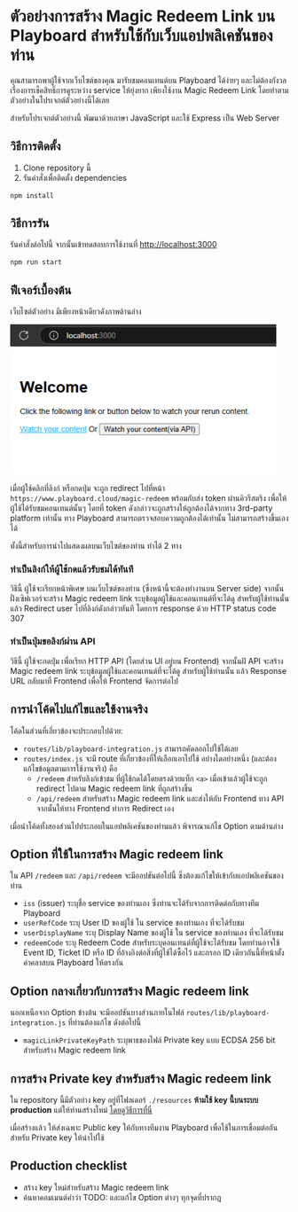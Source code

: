 # ตัวอย่างการสร้าง Magic Redeem Link บน Playboard สำหรับใช้กับเว็บแอปพลิเคชันของท่าน

คุณสามารถพาผู้ใช้จากเว็บไซต์ของคุณ มารับชมคอนเทนต์บน Playboard ได้ง่ายๆ และไม่ต้องกังวลเรื่องการเช็คสิทธิ์การดูระหว่าง service ให้ยุ่งยาก
เพียงใช้งาน Magic Redeem Link โดยทำตามตัวอย่างในโปรเจกต์ตัวอย่างนี้ได้เลย

สำหรับโปรเจกต์ตัวอย่างนี้ พัฒนาด้วยภาษา JavaScript และใช้ Express เป็น Web Server

## วิธีการติดตั้ง

1. Clone repository นี้
2. รันคำสั่งเพื่อติดตั้ง dependencies

```bash
npm install
```

## วิธีการรัน

รันคำสั่งต่อไปนี้ จากนั้นเข้าทดสอบการใช้งานที่ [http://localhost:3000](http://localhost:3000)

```bash
npm run start
```

## ฟีเจอร์เบื้องต้น

เว็บไซต์ตัวอย่าง มีเพียงหน้าเดียวดังภาพด้านล่าง

![หน้าเว็บไซต์ตัวอย่าง](./docs/resources/demo-homepage.png)

เมื่อผู้ใช้คลิกที่ลิงก์ หรือกดปุ่ม จะถูก redirect ไปที่หน้า `https://www.playboard.cloud/magic-redeem` พร้อมกับส่ง token ผ่านคิวรีสตริง
เพื่อให้ผู้ใช้ได้รับชมคอนเทนต์นั้นๆ โดยที่ token ดังกล่าวจะถูกสร้างให้ถูกต้องได้จากทาง 3rd-party platform เท่านั้น
ทาง Playboard สามารถตรวจสอบความถูกต้องได้เท่านั้น ไม่สามารถสร้างขึ้นเองได้

ทั้งนี้สำหรับการนำไปแสดงผลบนเว็บไซต์ของท่าน ทำได้ 2 ทาง

### ทำเป็นลิงก์ให้ผู้ใช้กดแล้วรับชมได้ทันที

วิธีนี้ ผู้ใช้จะเรียกหน้าพิเศษ บนเว็บไซต์ของท่าน (ซึ่งหน้านี้จะต้องทำงานบน Server side) จากนั้นฝั่งเซิฟเวอร์จะสร้าง Magic redeem link
ระบุข้อมูลผู้ใช้และคอนเทนต์ที่จะได้ดู สำหรับผู้ใช้ท่านนั้น แล้ว Redirect user ไปที่ลิงก์ดังกล่าวทันที โดยการ response ด้วย HTTP status code 307

### ทำเป็นปุ่มขอลิงก์ผ่าน API

วิธีนี้ ผู้ใช้จะกดปุ่ม เพื่อเรียก HTTP API (โดยส่วน UI อยู่บน Frontend) จากนั้นฝั API จะสร้าง Magic redeem link ระบุข้อมูลผู้ใช้และคอนเทนต์ที่จะได้ดู
สำหรับผู้ใช้ท่านนั้น แล้ว Response URL กลับมาที่ Frontend เพื่อให้ Frontend จัดการต่อไป

## การนำโค้ดไปแก้ไขและใช้งานจริง

โค้ดในส่วนที่เกี่ยวข้องจะประกอบไปด้วย:

- `routes/lib/playboard-integration.js` สามารถคัดลอกไปใช้ได้เลย
- `routes/index.js` จะมี route ที่เกี่ยวข้องที่ให้เลือกเอาไปใช้ อย่างใดอย่างหนึ่ง (และต้องแก้ไขข้อมูลตามการใช้งานจริง) คือ
    - `/redeem` สำหรับลิงก์เข้าชม ที่ผู้ใช้กดได้โดยตรงด้วยแท็ก `<a>` เมื่อเข้าแล้วผู้ใช้จะถูก redirect ไปตาม Magic redeem link ที่ถูกสร้างขึ้น
    - `/api/redeem` สำหรับสร้าง Magic redeem link และส่งให้กับ Frontend ทาง API จากนั้นให้ทาง Frontend ทำการ Redirect เอง

เมื่อนำโค้ดทั้งสองส่วนไปประกอบในแอปพลิเคชันของท่านแล้ว พิจารณาแก้ไข Option ตามด้านล่าง

## Option ที่ใช้ในการสร้าง Magic redeem link

ใน API `/redeem` และ `/api/redeem` จะมีออปชันต่อไปนี้ ซึ่งต้องแก้ไขให้เข้ากับแอปพลิเคชันของท่าน

- `iss` (issuer) ระบุชื่อ service ของท่านเอง ซึ่งท่านจะได้รับจากการติดต่อกับทางทีม Playboard
- `userRefCode` ระบุ User ID ของผู้ใช้ ใน service ของท่านเอง ที่จะได้รับชม
- `userDisplayName` ระบุ Display Name ของผู้ใช้ ใน service ของท่านเอง ที่จะได้รับชม
- `redeemCode` ระบุ Redeem Code สำหรับระบุคอนเทนต์ที่ผู้ใช้จะได้รับชม โดยท่านอาจใช้ Event ID, Ticket ID หรือ ID ที่อ้างอิงต่อสิ่งที่ผู้ใช้ได้ซื้อไว้ และกรอก ID เดียวกันนี้ที่หน้าตั้งค่าคลาสบน Playboard ให้ตรงกัน

## Option กลางเกี่ยวกับการสร้าง Magic redeem link

นอกเหนือจาก Option ข้างต้น จะมีออปชันบางส่วนภายในไฟล์ `routes/lib/playboard-integration.js` ที่ท่านต้องแก้ไข ดังต่อไปนี้

- `magicLinkPrivateKeyPath` ระบุพาธของไฟล์ Private key แบบ ECDSA 256 bit สำหรับสร้าง Magic redeem link

## การสร้าง Private key สำหรับสร้าง Magic redeem link

ใน repository นี้มีตัวอย่าง key อยู่ที่โฟลเดอร์ `./resources` **ห้ามใช้ key นี้บนระบบ production** แต่ให้ท่านสร้างใหม่
[โดยดูวิธีการที่นี่](https://notes.salrahman.com/generate-es256-es384-es512-private-keys/)

เมื่อสร้างแล้ว ให้ส่งเฉพาะ Public key ให้กับทางทีมงาน Playboard เพื่อใช้ในการเชื่อมต่อกัน สำหรับ Private key ให้นำไปใช้

## Production checklist

- สร้าง key ใหม่สำหรับสร้าง Magic redeem link
- ค้นหาคอมเมนต์คำว่า TODO: และแก้ไข Option ต่างๆ ทุกจุดที่ปรากฎ
